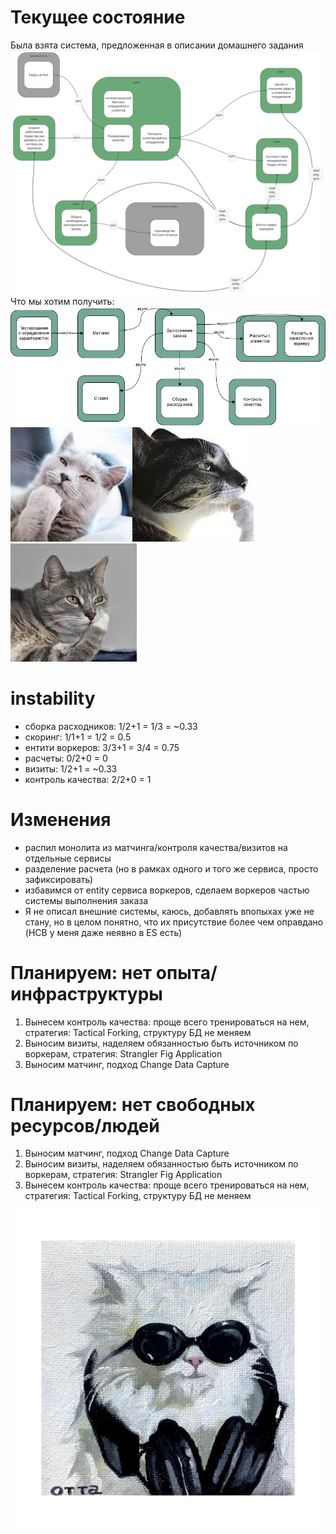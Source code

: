 # Текущее состояние
Была взята система, предложенная в описании домашнего задания
![Стейт до](figures/image.png)
Что мы хотим получить:
![Стейт после](figures/services-upd.drawio.png)
![Думаем мы](figures/cat-1.png)![Думаем](figures/cat-2.png)![Мы думаем](figures/cat-3.png)

# instability
- сборка расходников: 1/2+1 = 1/3 = ~0.33
- скоринг: 1/1+1 = 1/2 = 0.5
- ентити воркеров: 3/3+1 = 3/4 = 0.75
- расчеты: 0/2+0 = 0
- визиты: 1/2+1 = ~0.33
- контроль качества: 2/2+0 = 1

# Изменения
- распил монолита из матчинга/контроля качества/визитов на отдельные сервисы
- разделение расчета (но в рамках одного и того же сервиса, просто зафиксировать)
- избавимся от entity сервиса воркеров, сделаем воркеров частью системы выполнения заказа
- Я не описал внешние системы, каюсь, добавлять впопыхах уже не стану, но в целом понятно, что их присутствие более чем оправдано (HCB у меня даже неявно в ES есть)

# Планируем: нет опыта/инфраструктуры
1. Вынесем контроль качества: проще всего тренироваться на нем, стратегия: Tactical Forking, структуру БД не меняем
2. Выносим визиты, наделяем обязанностью быть источником по воркерам, стратегия: Strangler Fig Application
3. Выносим матчинг, подход Change Data Capture

# Планируем: нет свободных ресурсов/людей
1. Выносим матчинг, подход Change Data Capture
2. Выносим визиты, наделяем обязанностью быть источником по воркерам, стратегия: Strangler Fig Application
3. Вынесем контроль качества: проще всего тренироваться на нем, стратегия: Tactical Forking, структуру БД не меняем

![Таки да](figures/track.jpeg)